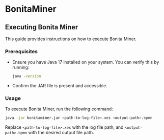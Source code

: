 # BonitaMiner

## Executing Bonita Miner

This guide provides instructions on how to execute Bonita Miner.

### Prerequisites
- Ensure you have Java 17 installed on your system. You can verify this by running:
  ```bash
  java -version
  ```
- Confirm the JAR file is present and accessible.

### Usage
To execute Bonita Miner, run the following command:
```bash
java -jar bonitaminer.jar <path-to-log-file>.xes <output-path>.bpmn
```

Replace  `<path-to-log-file>.xes` with the log file path, and `<output-path>.bpmn` with the desired output file path.





